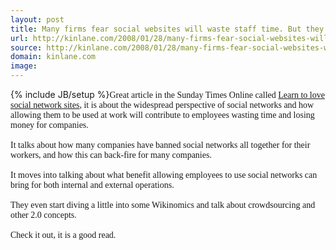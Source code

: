 ```yaml
---
layout: post
title: Many firms fear social websites will waste staff time. But they can bring benefits by helping collaboration and the spread of ideas
url: http://kinlane.com/2008/01/28/many-firms-fear-social-websites-will-waste-staff-time-but-they-can-bring-benefits-by-helping-collaboration-and-the-spread-of-ideas/
source: http://kinlane.com/2008/01/28/many-firms-fear-social-websites-will-waste-staff-time-but-they-can-bring-benefits-by-helping-collaboration-and-the-spread-of-ideas/
domain: kinlane.com
image: 
---
```

{% include JB/setup %}<span style="font-family:georgia;">Great article in the Sunday Times Online called <a href="http://www.timesonline.co.uk/tol/life_and_style/career_and_jobs/recruiter_forum/article3255962.ece?Submitted=true">Learn to love social network sites</a>, it is about the widespread perspective of social networks and how allowing them to be used at work will contribute to employees wasting time and losing money for companies.<br /><br />It talks about how many companies have banned social networks all together for their workers, and how this can back-fire for many companies.<br /><br />It moves into talking about what benefit allowing employees to use social networks can bring for both internal and external operations.<br /><br />They even start diving a little into some Wikinomics and talk about crowdsourcing and other 2.0 concepts.<br /><br />Check it out, it is a good read.<br /></span>